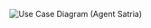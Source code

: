 ![Use Case Diagram (Agent Satria)](https://github.com/user-attachments/assets/aba722ec-08fc-477e-88be-b70aa9ef2cc6)
